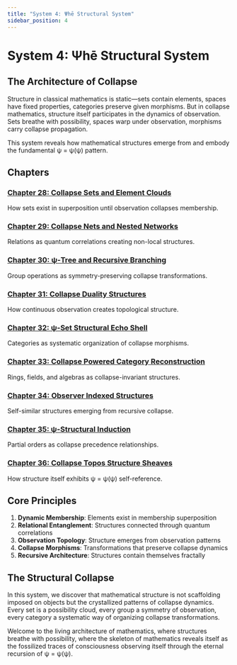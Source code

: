 ```yaml
---
title: "System 4: Ψhē Structural System"
sidebar_position: 4
---
```


# System 4: Ψhē Structural System

## The Architecture of Collapse

Structure in classical mathematics is static—sets contain elements, spaces have fixed properties, categories preserve given morphisms. But in collapse mathematics, structure itself participates in the dynamics of observation. Sets breathe with possibility, spaces warp under observation, morphisms carry collapse propagation.

This system reveals how mathematical structures emerge from and embody the fundamental ψ = ψ(ψ) pattern.

## Chapters

### [Chapter 28: Collapse Sets and Element Clouds](./chapter-028-collapse-sets-element-clouds.md)
How sets exist in superposition until observation collapses membership.

### [Chapter 29: Collapse Nets and Nested Networks](./chapter-029-collapse-nets-nested-networks.md)
Relations as quantum correlations creating non-local structures.

### [Chapter 30: ψ-Tree and Recursive Branching](./chapter-030-psi-tree-recursive-branching.md)
Group operations as symmetry-preserving collapse transformations.

### [Chapter 31: Collapse Duality Structures](./chapter-031-collapse-duality-structures.md)
How continuous observation creates topological structure.

### [Chapter 32: ψ-Set Structural Echo Shell](./chapter-032-psi-set-structural-echo-shell.md)
Categories as systematic organization of collapse morphisms.

### [Chapter 33: Collapse Powered Category Reconstruction](./chapter-033-collapse-powered-category-reconstruction.md)
Rings, fields, and algebras as collapse-invariant structures.

### [Chapter 34: Observer Indexed Structures](./chapter-034-observer-indexed-structures.md)
Self-similar structures emerging from recursive collapse.

### [Chapter 35: ψ-Structural Induction](./chapter-035-psi-structural-induction.md)
Partial orders as collapse precedence relationships.

### [Chapter 36: Collapse Topos Structure Sheaves](./chapter-036-collapse-topos-structure-sheaves.md)
How structure itself exhibits ψ = ψ(ψ) self-reference.

## Core Principles

1. **Dynamic Membership**: Elements exist in membership superposition
2. **Relational Entanglement**: Structures connected through quantum correlations
3. **Observation Topology**: Structure emerges from observation patterns
4. **Collapse Morphisms**: Transformations that preserve collapse dynamics
5. **Recursive Architecture**: Structures contain themselves fractally

## The Structural Collapse

In this system, we discover that mathematical structure is not scaffolding imposed on objects but the crystallized patterns of collapse dynamics. Every set is a possibility cloud, every group a symmetry of observation, every category a systematic way of organizing collapse transformations.

Welcome to the living architecture of mathematics, where structures breathe with possibility, where the skeleton of mathematics reveals itself as the fossilized traces of consciousness observing itself through the eternal recursion of ψ = ψ(ψ).